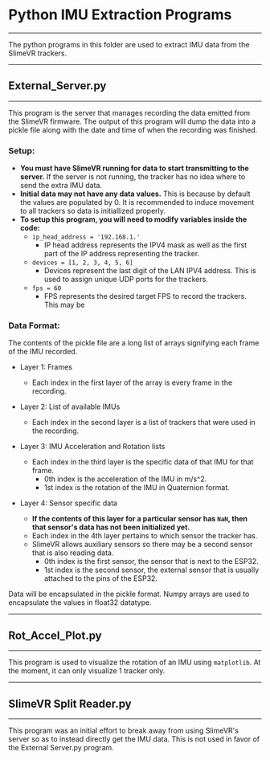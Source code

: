 # Python IMU Extraction Programs
---
The python programs in this folder are used to extract IMU data from the SlimeVR trackers.

---
## External_Server.py
---
This program is the server that manages recording the data emitted from the SlimeVR firmware. The output of this program will dump the data into a pickle file along with the date and time of when the recording was finished.

### Setup:
* **You must have SlimeVR running for data to start transmitting to the server.** If the server is not running, the tracker has no idea where to send the extra IMU data.
* **Initial data may not have any data values.** This is because by default the values are populated by 0. It is recommended to induce movement to all trackers so data is initiallized properly.
* **To setup this program, you will need to modify variables inside the code:**
    * `ip_head_address = '192.168.1.'`
        * IP head address represents the IPV4 mask as well as the first part of the IP address representing the tracker.
    * `devices = [1, 2, 3, 4, 5, 6]`
        * Devices represent the last digit of the LAN IPV4 address. This is used to assign unique UDP ports for the trackers.
    * `fps = 60`
        * FPS represents the desired target FPS to record the trackers. This may be 

### Data Format:
The contents of the pickle file are a long list of arrays signifying each frame of the IMU recorded.
- Layer 1: Frames
    * Each index in the first layer of the array is every frame in the recording.

- Layer 2: List of available IMUs
    * Each index in the second layer is a list of trackers that were used in the recording.

- Layer 3: IMU Acceleration and Rotation lists
    * Each index in the third layer is the specific data of that IMU for that frame.
        * 0th index is the acceleration of the IMU in m/s^2. 
        * 1st index is the rotation of the IMU in Quaternion format.

- Layer 4: Sensor specific data
    * **If the contents of this layer for a particular sensor has `NaN`, then that sensor's data has not been initialized yet.**
    * Each index in the 4th layer pertains to which sensor the tracker has.
    * SlimeVR allows auxiliary sensors so there may be a second sensor that is also reading data.
        * 0th index is the first sensor, the sensor that is next to the ESP32.
        * 1st index is the second sensor, the external sensor that is usually attached to the pins of the ESP32.

Data will be encapsulated in the pickle format. Numpy arrays are used to encapsulate the values in float32 datatype.

---
## Rot_Accel_Plot.py
---
This program is used to visualize the rotation of an IMU using `matplotlib`. At the moment, it can only visualize 1 tracker only.


---
## SlimeVR Split Reader.py
---
This program was an initial effort to break away from using SlimeVR's server so as to instead directly get the IMU data. This is not used in favor of the External Server.py program.